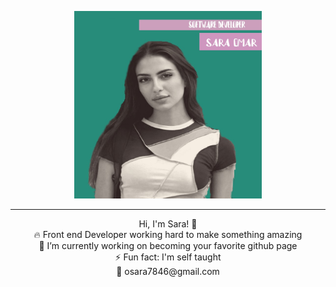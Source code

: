 <p align="center">
  <img src="https://github.com/codeQueen211/codeQueen211/blob/main/githubPhoto(1).jpg" width="300px" height="300px" alt="Your Image">
</p>


 <hr></hr>
<p align="center">
 Hi, I'm Sara! 👋 <br>
🔥 Front end Developer working hard to make something amazing <br>
🔭 I’m currently working on becoming your favorite github page <br>
⚡ Fun fact: I'm self taught <br>
📧 osara7846@gmail.com
</p>

